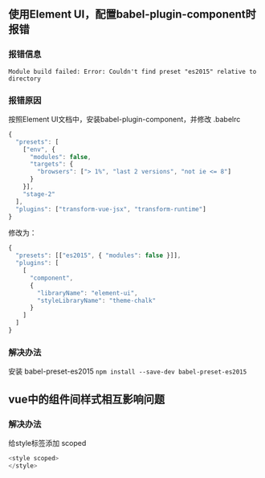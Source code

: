 ## 使用Element UI，配置babel-plugin-component时报错
### 报错信息
 `Module build failed: Error: Couldn't find preset "es2015" relative to directory`
### 报错原因
按照Element UI文档中，安装babel-plugin-component，并修改 .babelrc 
``` javascript
{
  "presets": [
    ["env", {
      "modules": false,
      "targets": {
        "browsers": ["> 1%", "last 2 versions", "not ie <= 8"]
      }
    }],
    "stage-2"
  ],
  "plugins": ["transform-vue-jsx", "transform-runtime"]
}
```
修改为：
``` javascript
{
  "presets": [["es2015", { "modules": false }]],
  "plugins": [
    [
      "component",
      {
        "libraryName": "element-ui",
        "styleLibraryName": "theme-chalk"
      }
    ]
  ]
}
```
### 解决办法
安装 babel-preset-es2015
`npm install --save-dev babel-preset-es2015`

## vue中的组件间样式相互影响问题

### 解决办法
给style标签添加 scoped
``` javascript
<style scoped>
</style>
```

